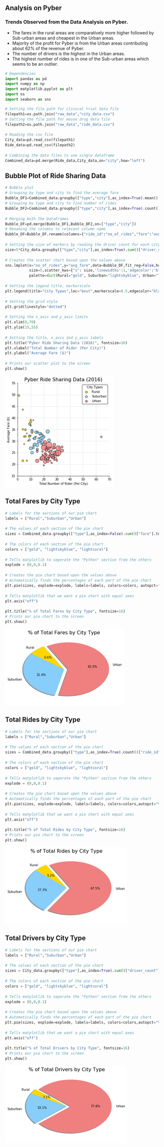 
## Analysis on Pyber

### Trends Observed from the Data Analysis on Pyber.
-  The fares in the rural areas are comparatively more higher followed by Sub-urban areas and cheapest in the Urban areas.
-  Majority of the profit for Pyber is from the Urban areas contributing about 62% of the revenue of Pyber.
-  The number of drivers is the highest in the Urban areas.
-  The highest number of rides is in one of the Sub-urban areas which seems to be an outlier.



```python
# Dependencies
import pandas as pd
import numpy as np
import matplotlib.pyplot as plt
import os
import seaborn as sns
```


```python
# Setting the file path for clinical trial data file
filepath1=os.path.join("raw_data","city_data.csv") 
# Setting the file path for mouse drug data file
filepath2=os.path.join("raw_data","ride_data.csv")

# Reading the csv file
City_data=pd.read_csv(filepath1)
Ride_data=pd.read_csv(filepath2)

# Combining the data files to one single dataframe
Combined_data=pd.merge(Ride_data,City_data,on="city",how="left")

```

## Bubble Plot of Ride Sharing Data


```python
# Bubble plot
# Grouping by type and city to find the average fare
Bubble_DF1=Combined_data.groupby(["type","city"],as_index=True).mean()["fare"].to_frame().reset_index()
# Grouping by type and city to find number of rides
Bubble_DF2=Combined_data.groupby(["type","city"],as_index=True).count()["ride_id"].to_frame().reset_index()

# Merging both the DataFrames
Bubble_DF=pd.merge(Bubble_DF1,Bubble_DF2,on=["type","city"])
# Renaming the columns to relevant column name
Bubble_DF=Bubble_DF.rename(columns={"ride_id":"no_of_rides","fare":"avg_fare"})

# Setting the size of markers by reading the driver count for each city
size=5*City_data.groupby(["type","city"],as_index=True).sum()["driver_count"]

# Creates the scatter chart based upon the values above
sns.lmplot(x="no_of_rides",y="avg_fare",data=Bubble_DF,fit_reg=False,hue="type",legend_out=False,
           size=5,scatter_kws={"s": size,'linewidths':1,'edgecolor':'black'},
           palette=dict(Rural="gold", Suburban="lightskyblue", Urban="lightcoral"))

# Setting the legend title, markerscale
plt.legend(title="City Types",loc="best",markerscale=0.5,edgecolor="black")

# Setting the grid style
plt.grid(linestyle="dotted")

# Setting the x_axis and y_axis limits
plt.xlim(0,70)
plt.ylim(15,55)

# Setting the title, x_axis and y_axis labels
plt.title("Pyber Ride Sharing Data (2016)", fontsize=16)
plt.xlabel("Total Number of Rider (Per City)")
plt.ylabel("Average Fare ($)")

# Prints our scatter plot to the screen
plt.show()
```


![png](output_5_0.png)


## Total Fares by City Type


```python
# Labels for the sections of our pie chart
labels = ["Rural","Suburban","Urban"]

# The values of each section of the pie chart
sizes = Combined_data.groupby(["type"],as_index=False).sum()["fare"].tolist()

# The colors of each section of the pie chart
colors = ["gold", "lightskyblue", "lightcoral"]

# Tells matplotlib to seperate the "Python" section from the others
explode = (0,0,0.1)

# Creates the pie chart based upon the values above
# Automatically finds the percentages of each part of the pie chart
plt.pie(sizes, explode=explode, labels=labels, colors=colors, autopct="%1.1f%%", shadow=True, startangle=120)

# Tells matplotlib that we want a pie chart with equal axes
plt.axis("off")

plt.title("% of Total Fares by City Type", fontsize=16)
# Prints our pie chart to the screen
plt.show()

```


![png](output_7_0.png)


## Total Rides by City Type


```python
# Labels for the sections of our pie chart
labels = ["Rural","Suburban","Urban"]

# The values of each section of the pie chart
sizes = Combined_data.groupby(["type"],as_index=True).count()["ride_id"].tolist()

# The colors of each section of the pie chart
colors = ["gold", "lightskyblue", "lightcoral"]

# Tells matplotlib to seperate the "Python" section from the others
explode = (0,0,0.1)

# Creates the pie chart based upon the values above
# Automatically finds the percentages of each part of the pie chart
plt.pie(sizes, explode=explode, labels=labels, colors=colors,autopct="%1.1f%%", shadow=True, startangle=120)

# Tells matplotlib that we want a pie chart with equal axes
plt.axis("off")

plt.title("% of Total Rides by City Type", fontsize=16)
# Prints our pie chart to the screen
plt.show()

```


![png](output_9_0.png)


## Total Drivers by City Type


```python
# Labels for the sections of our pie chart
labels = ["Rural","Suburban","Urban"]

# The values of each section of the pie chart
sizes = City_data.groupby(["type"],as_index=True).sum()["driver_count"]#.tolist()

# The colors of each section of the pie chart
colors = ["gold", "lightskyblue", "lightcoral"]

# Tells matplotlib to seperate the "Python" section from the others
explode = (0,0,0.1)

# Creates the pie chart based upon the values above
# Automatically finds the percentages of each part of the pie chart
plt.pie(sizes, explode=explode, labels=labels, colors=colors,autopct="%1.1f%%", shadow=True, startangle=140)

# Tells matplotlib that we want a pie chart with equal axes
plt.axis("off")

plt.title("% of Total Drivers by City Type", fontsize=16)
# Prints our pie chart to the screen
plt.show()

```


![png](output_11_0.png)

